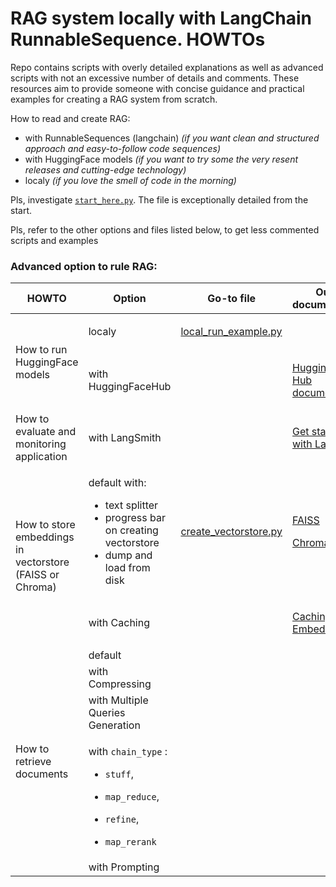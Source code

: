 # RAG system locally with LangChain RunnableSequence. HOWTOs

Repo contains scripts with overly detailed explanations as well as advanced scripts with not an excessive number of
details and comments. These resources aim to provide someone with concise guidance and practical examples for creating a
RAG system from scratch.

How to read and create RAG:

- with RunnableSequences (langchain) _(if you want clean and structured approach and easy-to-follow code sequences)_
- with HuggingFace models _(if you want to try some the very resent releases and cutting-edge technology)_
- localy _(if you love the smell of code in the morning)_

Pls, investigate [`start_here.py`](start_here.py). The file is exceptionally detailed from the start.

Pls, refer to the other options and files listed below, to get less commented scripts and examples

### Advanced option to rule RAG:

<table>
    <thead>
        <tr>
            <th>HOWTO</th>
            <th>Option</th>
            <th>Go-to file</th>
            <th>Outer documentation</th>
        </tr>
    </thead>
    <tbody>
        <!-- <tr>
            <td rowspan=4 align="left">R1 Text</td>
            <td rowspan=2 align="left">R2 Text A</td>
            <td align="left">R3 Text A</td>
        </tr>
        <tr>
            <td align="left">R3 Text B</td>
        </tr>
        <tr>
            <td rowspan=2 align="left">R2 Text B</td>
            <td align="left">R3 Text C</td>
        </tr>
        <tr>
            <td align="left">R3 Text D</td>
        </tr> -->
        <tr>
            <td rowspan=2 align="left">How to run HuggingFace models</td>
            <td align="left">localy</td>
            <td align="left">

[local_run_example.py](local_run_example.py) </td>
            <td align="left"></td>
        </tr>
        <tr>
            <td align="left">with HuggingFaceHub</td>
            <td align="left"></td>
            <td align="left">

[Hugging Face Hub documentation](https://huggingface.co/docs/hub/en/index) </td>
</tr>
        <tr>
        <td align="left">How to evaluate and monitoring application</td>
        <td align="left">with LangSmith</td>
        <td align="left"></td>
        <td align="left">

[Get started with LangSmith](https://docs.smith.langchain.com/) </td>
        </tr>
        <tr>
            <td rowspan=2 align="left">How to store embeddings in vectorstore (FAISS or Chroma)</td>
            <td align="left">

default with:
- text splitter
- progress bar on creating vectorstore
- dump and load from disk </td>
            <td align="left">

[create_vectorstore.py](create_vectorstore.py) </td>
            <td align="left">

[FAISS](https://python.langchain.com/v0.1/docs/integrations/vectorstores/faiss/)

[Chroma](https://python.langchain.com/v0.1/docs/integrations/vectorstores/chroma/) </td>
        </tr>
        <tr>
            <td align="left">with Caching</td>
            <td align="left"></td>
            <td align="left">

[Caching Embeddings](https://python.langchain.com/v0.1/docs/modules/data_connection/text_embedding/caching_embeddings/) </td>
        </tr>
        <tr>
            <td rowspan=5 align="left">How to retrieve documents</td>
            <td align="left">default</td>
            <td align="left"></td>
            <td align="left"></td>
        </tr>
        <tr>
            <td align="left">with Compressing</td>
            <td align="left"></td>
            <td align="left"></td>
        </tr>
        <tr>
            <td align="left">with Multiple Queries Generation</td>
            <td align="left"></td>
            <td align="left"></td>
        </tr>
        <tr>
            <td align="left">

with `chain_type` :
- `stuff`,
- `map_reduce`,
- `refine`,
- `map_rerank`</td>
            <td align="left"></td>
            <td align="left"></td>
        </tr>
        <tr>
            <td align="left">with Prompting</td>
            <td align="left"></td>
            <td align="left"></td>
        </tr>

    </tbody>
</table>
